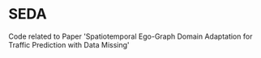 # SEDA
Code related to Paper 'Spatiotemporal Ego-Graph Domain Adaptation for Traffic Prediction with Data Missing'
